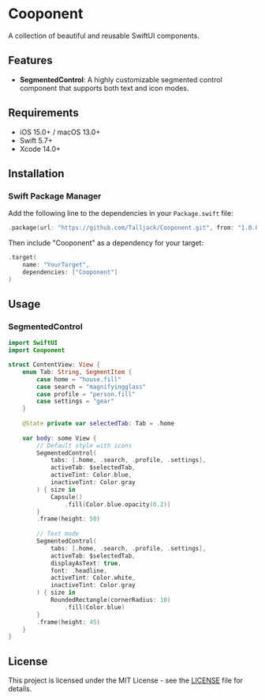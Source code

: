 # Cooponent

A collection of beautiful and reusable SwiftUI components.

## Features

- **SegmentedControl**: A highly customizable segmented control component that supports both text and icon modes.

## Requirements

- iOS 15.0+ / macOS 13.0+
- Swift 5.7+
- Xcode 14.0+

## Installation

### Swift Package Manager

Add the following line to the dependencies in your `Package.swift` file:

```swift
.package(url: "https://github.com/Talljack/Cooponent.git", from: "1.0.0")
```

Then include "Cooponent" as a dependency for your target:

```swift
.target(
    name: "YourTarget",
    dependencies: ["Cooponent"]
)
```

## Usage

### SegmentedControl

```swift
import SwiftUI
import Cooponent

struct ContentView: View {
    enum Tab: String, SegmentItem {
        case home = "house.fill"
        case search = "magnifyingglass"
        case profile = "person.fill"
        case settings = "gear"
    }
    
    @State private var selectedTab: Tab = .home
    
    var body: some View {
        // Default style with icons
        SegmentedControl(
            tabs: [.home, .search, .profile, .settings],
            activeTab: $selectedTab,
            activeTint: Color.blue,
            inactiveTint: Color.gray
        ) { size in
            Capsule()
                .fill(Color.blue.opacity(0.2))
        }
        .frame(height: 50)
        
        // Text mode
        SegmentedControl(
            tabs: [.home, .search, .profile, .settings],
            activeTab: $selectedTab,
            displayAsText: true,
            font: .headline,
            activeTint: Color.white,
            inactiveTint: Color.gray
        ) { size in
            RoundedRectangle(cornerRadius: 10)
                .fill(Color.blue)
        }
        .frame(height: 45)
    }
}
```

## License

This project is licensed under the MIT License - see the [LICENSE](LICENSE) file for details.
